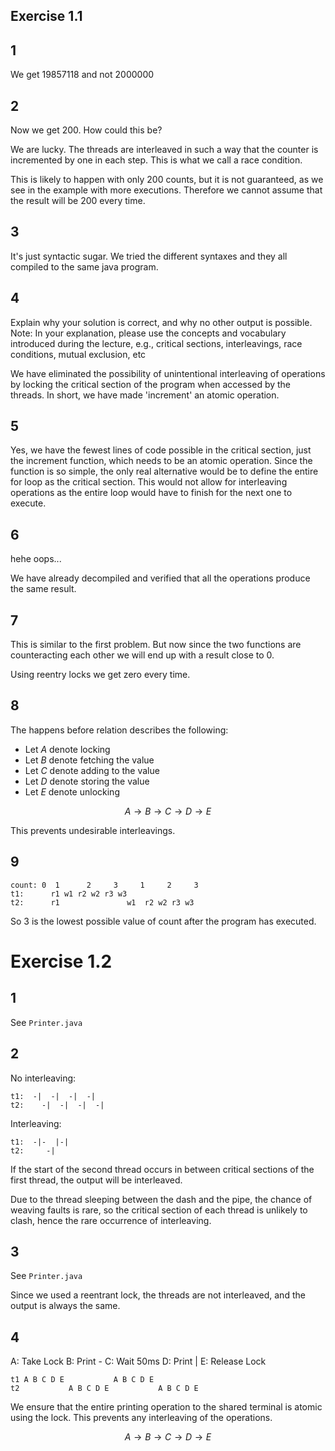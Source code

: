 ## Exercise 1.1

## 1

We get 19857118 and not 2000000

## 2

Now we get 200.
How could this be?

We are lucky. The threads are interleaved in such a way that the counter is incremented by one in each step. This is what we call a race condition.


This is likely to happen with only 200 counts, but it is not guaranteed, as we see in the example with more executions. Therefore we cannot assume that the result will be 200 every time.

## 3

It's just syntactic sugar. We tried the different syntaxes and they all compiled to the same java program.

## 4

Explain why your solution is correct, and why no other output is possible.
Note: In your explanation, please use the concepts and vocabulary introduced during the lecture, e.g., critical
sections, interleavings, race conditions, mutual exclusion, etc

We have eliminated the possibility of unintentional interleaving of operations by locking the critical section of the program when accessed by the threads. In short, we have made 'increment' an atomic operation.

## 5

Yes, we have the fewest lines of code possible in the critical section, just the increment function, which needs to be an atomic operation. Since the function is so simple, the only real alternative would be to define
the entire for loop as the critical section. This would not allow for interleaving operations as the entire loop would have to finish for the next one to execute.

## 6

hehe oops...

We have already decompiled and verified that all the operations produce the same result.

## 7

This is similar to the first problem. But now since the two functions are counteracting each other we will end up with a result close to 0.

Using reentry locks we get zero every time.

## 8

The happens before relation describes the following:

- Let $A$ denote locking
- Let $B$ denote fetching the value
- Let $C$ denote adding to the value
- Let $D$ denote storing the value
- Let $E$ denote unlocking

$$A \rightarrow B \rightarrow C \rightarrow D \rightarrow E $$

This prevents undesirable interleavings.

## 9

```
count: 0  1      2     3     1     2     3
t1:      r1 w1 r2 w2 r3 w3
t2:      r1               w1  r2 w2 r3 w3
```
So 3 is the lowest possible value of count after the program has executed.

# Exercise 1.2

## 1

See `Printer.java`

## 2

No interleaving:
```
t1:  -|  -|  -|  -|
t2:    -|  -|  -|  -|
```

Interleaving:
```
t1:  -|-  |-|
t2:     -|
```

If the start of the second thread occurs in between critical sections of the first thread, the output will be interleaved.

Due to the thread sleeping between the dash and the pipe, the chance of weaving faults is rare, so the critical section of each thread is unlikely to clash, hence the rare occurrence of interleaving.


## 3

See `Printer.java`

Since we used a reentrant lock, the threads are not interleaved, and the output is always the same.

## 4

A: Take Lock
B: Print -
C: Wait 50ms
D: Print |
E: Release Lock


```
t1 A B C D E           A B C D E
t2           A B C D E           A B C D E
```
We ensure that the entire printing operation to the shared terminal is atomic using the lock.
This prevents any interleaving of the operations.

$$A \rightarrow B \rightarrow C \rightarrow D \rightarrow E $$
